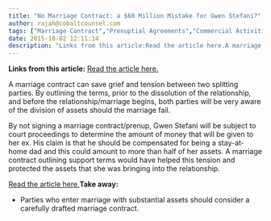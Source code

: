 ```yaml
---
title: "No Marriage Contract: a $60 Million Mistake for Gwen Stefani?"
author: rajah@cobaltcounsel.com
tags: ["Marriage Contract","Prenuptial Agreements","Commercial Activities","Rajah"]
date: 2015-10-02 12:11:14
description: "Links from this article:Read the article here.A marriage contract can save grief and tension between two splitting parties. By outlining the t..."
---
```


**Links from this article:**
[Read the article here.](http://www.starpulse.com/news/index.php/2015/09/28/gavin-rossdale-reportedly-wants-half-o)

A marriage contract can save grief and tension between two splitting parties. By outlining the terms, prior to the dissolution of the relationship, and before the relationship/marriage begins, both parties will be very aware of the division of assets should the marriage fail.

By not signing a marriage contract/prenup, Gwen Stefani will be subject to court proceedings to determine the amount of money that will be given to her ex. His claim is that he should be compensated for being a stay-at-home dad and this could amount to more than half of her assets. A marriage contract outlining support terms would have helped this tension and protected the assets that she was bringing into the relationship.

[Read the article here.](http://www.starpulse.com/news/index.php/2015/09/28/gavin-rossdale-reportedly-wants-half-o)**Take away:**
- Parties who enter marriage with substantial assets should consider a carefully drafted marriage contract.